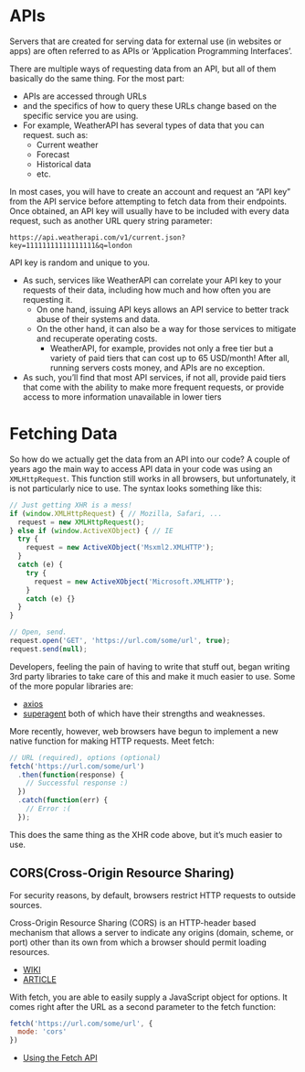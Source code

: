 # APIs

Servers that are created for serving data for external use (in websites or apps) are often referred to as APIs or ‘Application Programming Interfaces’.

There are multiple ways of requesting data from an API, but all of them basically do the same thing. For the most part:
- APIs are accessed through URLs
- and the specifics of how to query these URLs change based on the specific service you are using.
- For example, WeatherAPI has several types of data that you can request. such as:
    - Current weather
    - Forecast
    - Historical data
    - etc.

In most cases, you will have to create an account and request an “API key” from the API service before attempting to fetch data from their endpoints. Once obtained, an API key will usually have to be included with every data request, such as another URL query string parameter:
```
https://api.weatherapi.com/v1/current.json?key=11111111111111111&q=london
```
API key is random and unique to you.
- As such, services like WeatherAPI can correlate your API key to your requests of their data, including how much and how often you are requesting it.
    - On one hand, issuing API keys allows an API service to better track abuse of their systems and data. 
    - On the other hand, it can also be a way for those services to mitigate and recuperate operating costs. 
        - WeatherAPI, for example, provides not only a free tier but a variety of paid tiers that can cost up to 65 USD/month! After all, running servers costs money, and APIs are no exception.
- As such, you’ll find that most API services, if not all, provide paid tiers that come with the ability to make more frequent requests, or provide access to more information unavailable in lower tiers

# Fetching Data

So how do we actually get the data from an API into our code?
A couple of years ago the main way to access API data in your code was using an `XMLHttpRequest`. This function still works in all browsers, but unfortunately, it is not particularly nice to use. The syntax looks something like this:
```js
// Just getting XHR is a mess!
if (window.XMLHttpRequest) { // Mozilla, Safari, ...
  request = new XMLHttpRequest();
} else if (window.ActiveXObject) { // IE
  try {
    request = new ActiveXObject('Msxml2.XMLHTTP');
  }
  catch (e) {
    try {
      request = new ActiveXObject('Microsoft.XMLHTTP');
    }
    catch (e) {}
  }
}

// Open, send.
request.open('GET', 'https://url.com/some/url', true);
request.send(null);
```
Developers, feeling the pain of having to write that stuff out, began writing 3rd party libraries to take care of this and make it much easier to use. Some of the more popular libraries are:
- [axios](https://github.com/axios/axios)
- [superagent](https://github.com/ladjs/superagent)
both of which have their strengths and weaknesses.

More recently, however, web browsers have begun to implement a new native function for making HTTP requests. Meet fetch:
```js
// URL (required), options (optional)
fetch('https://url.com/some/url')
  .then(function(response) {
    // Successful response :)
  })
  .catch(function(err) {
    // Error :(
  });
```
This does the same thing as the XHR code above, but it’s much easier to use.

## CORS(Cross-Origin Resource Sharing)

For security reasons, by default, browsers restrict HTTP requests to outside sources.

Cross-Origin Resource Sharing (CORS) is an HTTP-header based mechanism that allows a server to indicate any origins (domain, scheme, or port) other than its own from which a browser should permit loading resources. 

- [WIKI](https://en.wikipedia.org/wiki/Cross-origin_resource_sharing)
- [ARTICLE](https://javascript.info/fetch-crossorigin)

With fetch, you are able to easily supply a JavaScript object for options. It comes right after the URL as a second parameter to the fetch function:
```js
fetch('https://url.com/some/url', {
  mode: 'cors'
})
```

- [Using the Fetch API](https://developer.mozilla.org/en-US/docs/Web/API/Fetch_API/Using_Fetch)
